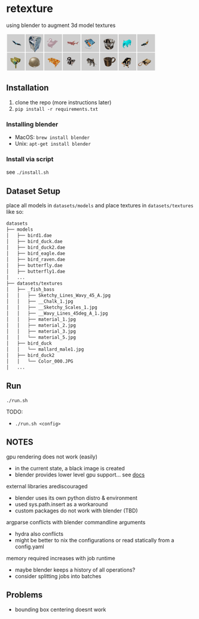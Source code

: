 # retexture
using blender to augment 3d model textures

<img src="assets/teaser.png" alt="" width="400"/>

## Installation

1. clone the repo (more instructions later)
2. `pip install -r requirements.txt`

### Installing blender

* MacOS: `brew install blender`
* Unix: `apt-get install blender`

### Install via script

see `./install.sh`

## Dataset Setup

place all models in `datasets/models` and place textures in `datasets/textures` like so:

```
datasets
├── models
│   ├── bird1.dae
│   ├── bird_duck.dae
│   ├── bird_duck2.dae
│   ├── bird_eagle.dae
│   ├── bird_raven.dae
│   ├── butterfly.dae
│   ├── butterfly1.dae
│   ...
├── datasets/textures
│   ├── _fish_bass
│   │   ├── Sketchy_Lines_Wavy_45_A.jpg
│   │   ├── __Chalk_1.jpg
│   │   ├── __Sketchy_Scales_1.jpg
│   │   ├── __Wavy_Lines_45deg_A_1.jpg
│   │   ├── material_1.jpg
│   │   ├── material_2.jpg
│   │   ├── material_3.jpg
│   │   └── material_5.jpg
│   ├── bird_duck
│   │   └── mallard_male1.jpg
│   ├── bird_duck2
│   │   └── Color_000.JPG
│   ...
```

## Run

`./run.sh`

TODO:
* `./run.sh <config>`

## NOTES

gpu rendering does not work (easily)
* in the current state, a black image is created
* blender provides lower level gpu support... see [docs](https://docs.blender.org/api/current/gpu.html)

external libraries arediscouraged
* blender uses its own python distro & environment
* used sys.path.insert as a workaround
* custom packages do not work with blender (TBD)

argparse conflicts with blender commandline arguments
* hydra also conflicts
* might be better to nix the configurations or read statically from a config.yaml

memory required increases with job runtime
* maybe blender keeps a history of all operations?
* consider splitting jobs into batches

## Problems

- bounding box centering doesnt work
